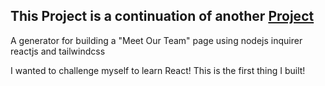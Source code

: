 ## This Project is a continuation of another [Project](https://github.com/Andrew87E/Team-Generator)

A generator for building a "Meet Our Team" page using nodejs inquirer reactjs and tailwindcss

I wanted to challenge myself to learn React! This is the first thing I built!
